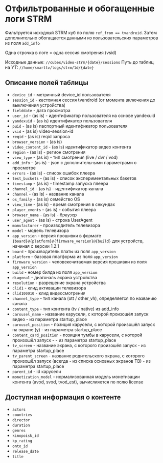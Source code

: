 # Отфильтрованные и обогащенные логи STRM

Фильтруется исходный STRM куб по полю `ref_from == tvandroid`.
Затем дополнительно обогащается данными из пользовательских параметров из поля `add_info`

Одна строчка в логе = одна сессия смотрения (vsid)

Исходные данные: `//cubes/video-strm/{date}/sessions`
Путь до таблиц на YT: `//home/smarttv/logs/strm/1d/{date}`

## Описание полей таблицы

+ `device_id` - метричный device_id пользователя
+ `session_id` - кастомная сессия tvandroid (от момента включения до выключения устройства)
+ `fielddate` - дата просмотра
+ `user_id` - (as is) - идентификатор пользователя на основе yandexuid
+ `yandexuid` - (as is) идентификатор пользователя
+ `puid` - (as is) паспортный идентификатор пользователя
+ `vsid` - (as is) video-session-id
+ `reqid` - (as is) reqid запроса
+ `browser_version` - (as is)
+ `video_content_id` - (as is) идентификатор видео контента
+ `region` - (as is) - регион смотрения
+ `view_type` - (as is) - тип смотрения (live / dvr / vod)
+ `add_info` - (as is) - json с дополнительными параметрами о просмотре
+ `errors` - (as is) - список ошибок плеера
+ `test_buckets` - (as is) - список экспериментальных бакетов
+ `timestamp` - (as is) - timestamp запуска плеера
+ `channel_id` - (as is) - идентификатор канала
+ `channel` - (as is) - название канала
+ `os_family` - (as is) семейство OS
+ `view_time` - (as is) - время смотрения в секундах
+ `player_events` - (as is) - события плеера
+ `browser_name` - (as is) - браузер
+ `user_agent` - (as is) - строка UserAgent
+ `manufacturer` - производитель телевизора
+ `model` - модель телевизора
+ `app_version` - версия прошивки в формате `{board}@{platform}@{firmware_version}@{build}` для устройств, начиная с версии 1.2.1
+ `board` - производитель платы из поля `app_version`
+ `platform` - базовая платформа из поля `app_version`
+ `firmware_version` - человекочитаемая версия прошивки из поля `app_version`
+ `build` - номер билда из поля `app_version`
+ `diagonal` - диагональ экрана устройства
+ `resolution` - разрешение экрана устройства
+ `clid1` - клид активации телевизора
+ `clid100010` - клид видеосмотрения
+ `channel_type` - тип канала (ott / other_vh), определяется по названию канала
+ `content_type` - тип контента (tv / native) из add_info
+ `carousel_name` - название карусели, с которой произошёл запуск видео - из параметра startup_place
+ `carousel_position` - позиция карусели, с которой произошёл запуск на экране (y) - из параметра startup_place
+ `content_card_position` - позиция тумбы в карусели, с которой произошёл запуск - - из параметра startup_place
+ `tv_screen` - название экрана, с которого произошёл запуск - из параметра startup_place
+ `tv_parent_screen` - название родительского экрана, с которого произошёл запуск (всегда - из списка основных экранов ТВ) - из параметра startup_place
+ `parent_id` - id карусели
+ `monetization_model` - нормализованная модель монетизации контента (avod, svod, tvod_est), вычислияется по полю license

## Доступная информация о контенте

+ `actors`
+ `countries`
+ `director`
+ `duration`
+ `genres`
+ `kinopoisk_id`
+ `kp_rating`
+ `onto_id`
+ `release_date`
+ `title`
